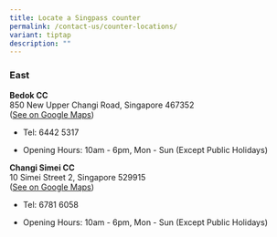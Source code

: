 ```yaml
---
title: Locate a Singpass counter
permalink: /contact-us/counter-locations/
variant: tiptap
description: ""
---
```

<h3>East</h3>
<p><strong>Bedok CC​​</strong> 
<br>850​​ New Upper Changi Road​​, Singapore 467352​​
<br>(<a href="https://maps.app.goo.gl/E9aq5nrvGudeEMWN7" rel="noopener noreferrer nofollow" target="_blank"><u>See on Google Maps</u></a>)</p>
<ul data-tight="true" class="tight">
<li>
<p>Tel: 6442 5317</p>
</li>
<li>
<p>Opening Hours: 10am - 6pm, Mon - Sun (Except Public Holidays)​​</p>
</li>
</ul>
<p><strong>Changi Simei CC</strong>​​
<br>10​​ Simei Street 2​​, Singapore 529915​​
<br>(<a href="https://maps.app.goo.gl/c6bJP7j59GX4nJ7U7" rel="noopener noreferrer nofollow" target="_blank"><u>See on Google Maps</u></a>)</p>
<ul data-tight="true" class="tight">
<li>
<p>Tel: 6781 6058</p>
</li>
<li>
<p>Opening Hours: 10am - 6pm, Mon - Sun​​ (Except Public Holidays)​​</p>
</li>
</ul>
<p></p>